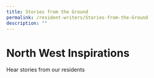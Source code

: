 ```yaml
---
title: Stories from the Ground
permalink: /resident-writers/Stories-from-the-Ground
description: ""
---
```

# North West Inspirations

Hear stories from our residents